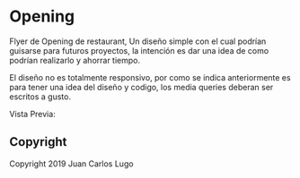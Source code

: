 # Opening

Flyer de Opening de restaurant, Un diseño simple con el cual podrían guisarse para futuros proyectos, la intención es dar una idea de como podrían realizarlo y ahorrar tiempo.

El diseño no es totalmente responsivo, por como se indica anteriormente es para tener una idea del diseño y codigo, los media queries deberan ser escritos a gusto.

Vista Previa: 

## Copyright

Copyright 2019 Juan Carlos Lugo
